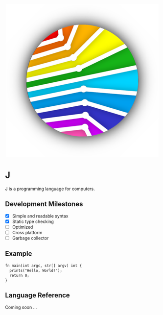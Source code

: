 <p align="center">
  <img src="images/logo.png" width=500/>
</p>


# J
J is a programming language for computers.
## Development Milestones
- [x] Simple and readable syntax
- [x] Static type checking
- [ ] Optimized
- [ ] Cross platform
- [ ] Garbage collector
## Example
```
fn main(int argc, str[] argv) int {
  prints("Hello, World!");
  return 0;
}
```
## Language Reference
Coming soon ...